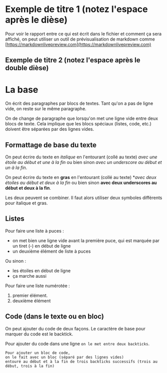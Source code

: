 # Exemple de titre 1 (notez l'espace après le dièse)

Pour voir le rapport entre ce qui est écrit dans le fichier et comment ça sera affiché, on peut utiliser un outil de prévisualisation de markdown comme [https://markdownlivepreview.com](https://markdownlivepreview.com)

## Exemple de titre 2 (notez l'espace après le double dièse)

# La base

On écrit des paragraphes par blocs de textes.
Tant qu'on a pas de ligne vide, on reste sur le même paragraphe.

On de change de paragraphe que lorsqu'on met une ligne vide entre deux blocs de texte. Cela implique que les blocs spéciaux (listes, code, etc.) doivent être séparées par des lignes vides.

## Formattage de base du texte

On peut écrire du texte en *italique* en l'entourant (collé au texte) *avec une étoile au début et une à la fin* ou bien sinon _avec un underscore au début et un à la fin_.

On peut écrire du texte en **gras** en l'entourant (collé au texte) **avec deux étoiles au début et deux à la fin* ou bien sinon __avec deux underscores au début et deux à la fin__.

Les deux peuvent se combiner. Il faut alors utiliser deux symboles différents pour italique et gras.

## Listes

Pour faire une liste à puces :

- on met bien une ligne vide avant la première puce, qui est marquée par un tiret (-) en début de ligne
- un deuxième élément de liste à puces

Ou sinon :

* les étoiles en début de ligne
* ça marche aussi

Pour faire une liste numérotée :

1. premier élément.
2. deuxième élément

## Code (dans le texte ou en bloc)

On peut ajouter du code de deux façons. Le caractère de base pour marquer du code est le backtick.

Pour ajouter du code dans une ligne `on le met entre deux backticks`.

```
Pour ajouter un bloc de code,
on le fait avec un bloc (séparé par des lignes vides)
entouré au début et à la fin de trois backticks successifs (trois au début, trois à la fin)
```
